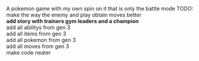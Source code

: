 A pokemon game with my own spin on it that is only the battle mode
TODO:\
make the way the enemy and play obtain moves better\
__add story with trainers gym leaders and a champion__\
add all abilitys from gen 3\
add all items from gen 3\
add all pokemon from gen 3\
add all moves from gen 3\
make code neater
